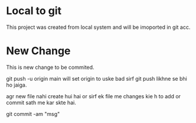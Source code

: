 # Local to git

This project was created from local system and will be imoported in git acc.

# New Change
This is new change to be commited.

git push -u origin main will set origin to uske bad sirf git push likhne se bhi ho jaiga.
 
 agr new file nahi create hui hai or sirf ek file me changes kie h to add or commit sath me kar skte hai. 

 git commit -am "msg"